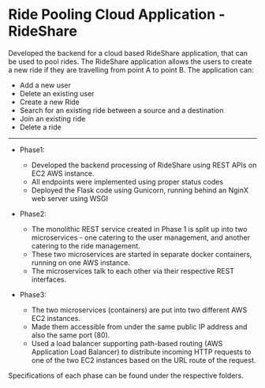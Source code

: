 # Ride Pooling Cloud Application - RideShare


Developed the backend for a cloud based ​RideShare​ application​, ​that can be used to pool rides. The ​RideShare ​application allows the users to create a new ride if they are travelling from point A to point B. The application can: 
* Add a new user
* Delete an existing user
* Create a new Ride
* Search for an existing ride between a source and a destination
* Join an existing ride
* Delete a ride

<hr>

* Phase1:
  * Developed the backend processing of ​RideShare ​using REST APIs on EC2 AWS instance.
  * All endpoints were implemented using proper status codes
  * Deployed the Flask code using Gunicorn, running behind an NginX web server using WSGI


* Phase2:
  * The monolithic REST service created in Phase 1 is split up into two microservices​ - one catering to the user management, and another catering to the ride management.
  * These two microservices are started in separate docker containers, running on one AWS instance.
  * The microservices talk to each other via their respective REST interfaces.


* Phase3:
  * The two microservices (containers) are put into two different AWS EC2 instances.
  * Made them accessible from under the same public IP address and also the same port (80).
  * Used a load balancer supporting path-based routing (AWS Application Load Balancer) to distribute incoming HTTP requests to one of the two EC2 instances based on the URL route of the request.

Specifications of each phase can be found under the respective folders. 
